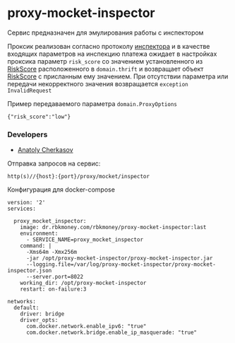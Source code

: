 # proxy-mocket-inspector

Сервис предназначен для эмулирования работы с инспектором

Проксик реализован согласно протоколу [инспектора][1] и в качестве входящих параметров на инспекцию платежа ожидает в настройках проксика параметр `risk_score` со значением установленного из [RiskScore][2] расположенного в `domain.thrift` и возвращает объект [RiskScore][2] с присланным ему значением.
При отсутствии параметра или передачи некорректного значения возвращается `exception InvalidRequest`

Пример передаваемого параметра `domain.ProxyOptions`
```
{"risk_score":"low"}
```


### Developers

- [Anatoly Cherkasov](https://github.com/avcherkasov)


Отправка запросов на сервис:
```
http(s)//{host}:{port}/proxy/mocket/inspector
```

Конфигурация для docker-compose

```
version: '2'
services:

  proxy_mocket_inspector:
    image: dr.rbkmoney.com/rbkmoney/proxy-mocket-inspector:last
    environment:
      - SERVICE_NAME=proxy_mocket_inspector
    command: |
      -Xms64m -Xmx256m
      -jar /opt/proxy-mocket-inspector/proxy-mocket-inspector.jar
      --logging.file=/var/log/proxy-mocket-inspector/proxy-mocket-inspector.json
      --server.port=8022
    working_dir: /opt/proxy-mocket-inspector
    restart: on-failure:3
    
networks:
  default:
    driver: bridge
    driver_opts:
      com.docker.network.enable_ipv6: "true"
      com.docker.network.bridge.enable_ip_masquerade: "true"
```

[1]: https://github.com/rbkmoney/damsel/blob/master/proto/proxy_inspector.thrift
[2]: https://github.com/rbkmoney/damsel/blob/master/proto/domain.thrift#L210

